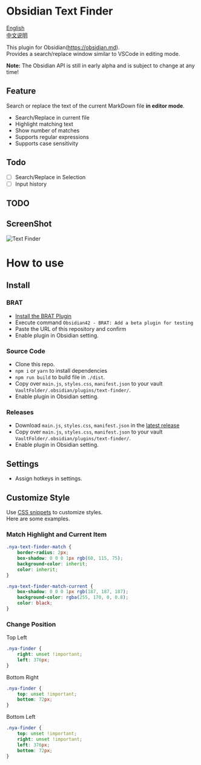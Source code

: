 # Obsidian Text Finder

[English](README.md)  
[中文说明](README-zh_CN.md)

This plugin for Obsidian(https://obsidian.md).  
Provides a search/replace window similar to VSCode in editing mode.

**Note:** The Obsidian API is still in early alpha and is subject to change at any time!

## Feature

Search or replace the text of the current MarkDown file **in editor mode**.

-   Search/Replace in current file
-   Highlight matching text
-   Show number of matches
-   Supports regular expressions
-   Supports case sensitivity

## Todo

-   [ ] Search/Replace in Selection
-   [ ] Input history

## TODO

## ScreenShot

![Text Finder](https://github.com/nyable/obsidian-text-finder/blob/master/screenshot/demo.gif?raw=true)

# How to use

## Install

### BRAT

-   [Install the BRAT Plugin](https://obsidian.md/plugins?id=obsidian42-brat)
-   Execute command `Obsidian42 - BRAT: Add a beta plugin for testing`
-   Paste the URL of this repository and confirm
-   Enable plugin in Obsidian setting.

### Source Code

-   Clone this repo.
-   `npm i` or `yarn` to install dependencies
-   `npm run build` to build file in `./dist`.
-   Copy over `main.js`, `styles.css`, `manifest.json` to your vault `VaultFolder/.obsidian/plugins/text-finder/`.
-   Enable plugin in Obsidian setting.

### Releases

-   Download `main.js`, `styles.css`, `manifest.json` in the [latest release](https://github.com/nyable/obsidian-text-finder/releases/latest)
-   Copy over `main.js`, `styles.css`, `manifest.json` to your vault `VaultFolder/.obsidian/plugins/text-finder/`.
-   Enable plugin in Obsidian setting.

## Settings

-   Assign hotkeys in settings.

## Customize Style

Use [CSS snippets](https://help.obsidian.md/Extending+Obsidian/CSS+snippets) to customize styles.  
Here are some examples.

### Match Highlight and Current Item

```css
.nya-text-finder-match {
	border-radius: 2px;
	box-shadow: 0 0 0 1px rgb(60, 115, 75);
	background-color: inherit;
	color: inherit;
}

.nya-text-finder-match-current {
	box-shadow: 0 0 0 1px rgb(187, 187, 187);
	background-color: rgba(255, 170, 0, 0.8);
	color: black;
}
```

### Change Position

Top Left

```css
.nya-finder {
	right: unset !important;
	left: 376px;
}
```

Bottom Right

```css
.nya-finder {
	top: unset !important;
	bottom: 72px;
}
```

Bottom Left

```css
.nya-finder {
	top: unset !important;
	right: unset !important;
	left: 376px;
	bottom: 72px;
}
```
